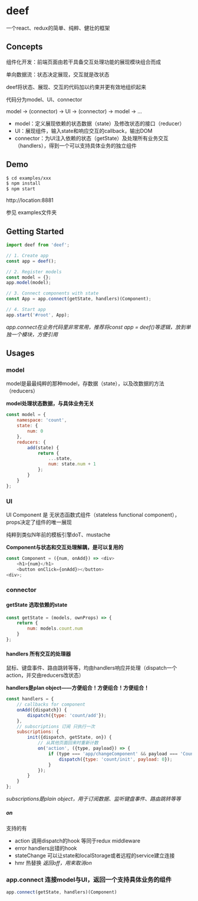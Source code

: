 # deef
一个react、redux的简单、纯粹、健壮的框架

## Concepts
组件化开发：前端页面由若干具备交互处理功能的展现模块组合而成

单向数据流：状态决定展现，交互就是改状态

deef将状态、展现、交互的代码加以约束并更有效地组织起来

代码分为model、UI、connector

model -> (connector) -> UI -> (connector) -> model -> ...

- model：定义展现依赖的状态数据（state）及修改状态的接口（reducer）
- UI：展现组件，输入state和响应交互的callback，输出DOM
- connector：为UI注入依赖的状态（getState）及处理所有业务交互（handlers），得到一个可以支持具体业务的独立组件

## Demo

```bash
$ cd examples/xxx
$ npm install
$ npm start
```
http://location:8881

参见 examples文件夹

## Getting Started
```js
import deef from 'deef';

// 1. Create app
const app = deef();

// 2. Register models
const model = {};
app.model(model);

// 3. Connect components with state
const App = app.connect(getState, handlers)(Component);

// 4. Start app
app.start('#root', App);
```
*app.connect在业务代码里非常常用，推荐将const app = deef()等逻辑，放到单独一个模块，方便引用*

## Usages

### model
model是最最纯粹的那种model，存数据（state），以及改数据的方法（reducers）

**model处理状态数据，与具体业务无关**

```js
const model = {
    namespace: 'count',
    state: {
        num: 0
    },
    reducers: {
        add(state) {
            return {
                ...state,
                num: state.num + 1
            };
        }
    }
};
```

### UI
UI Component 是 无状态函数式组件（stateless functional component），props决定了组件的唯一展现

纯粹到类似N年前的模板引擎doT、mustache

**Component与状态和交互处理解耦，是可以复用的**

```js
const Component = ({num, onAdd}) => <div>
    <h1>{num}</h1>
    <button onClick={onAdd}></button>
<div>;
```

### connector

#### getState 选取依赖的state
```js
const getState = (models, ownProps) => {
    return {
        num: models.count.num
    }
};
```
#### handlers 所有交互的处理器

鼠标、键盘事件、路由跳转等等，均由handlers响应并处理（dispatch一个action，并交由reducers改状态）

**handlers是plan object——方便组合！方便组合！方便组合！**

```js
const handlers = {
    // callbacks for component
    onAdd({dispatch}) {
        dispatch({type: 'count/add'});
    },
    // subscriptions 订阅 只执行一次
    subscriptions: {
        init({dispatch, getState, on}) {
            // 从其他页面回来时重新计数
            on('action', ({type, payload}) => {
                if (type === 'app/changeComponent' && payload === 'Count') {
                    dispatch({type: 'count/init', payload: 0});
                }
            });
        }
    }
};
```
*subscriptions是plain object，用于订阅数据、监听键盘事件、路由跳转等等*

##### on
支持的有

- action 调用dispatch的hook  等同于redux middleware
- error handlers出错的hook
- stateChange 可以让state和localStorage或者远程的service建立连接
- hmr 热替换
*返回off，用来取消on*

### app.connect 连接model与UI，返回一个支持具体业务的组件
```js
app.connect(getState, handlers)(Component)
```
